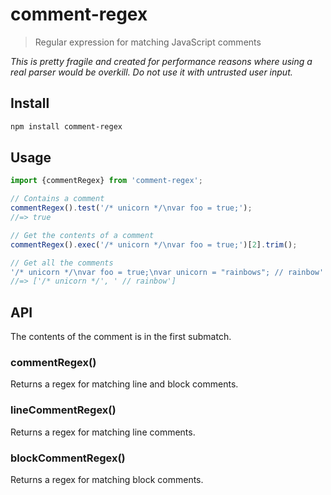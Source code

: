 # comment-regex

> Regular expression for matching JavaScript comments

*This is pretty fragile and created for performance reasons where using a real parser would be overkill. Do not use it with untrusted user input.*

## Install

```sh
npm install comment-regex
```

## Usage

```js
import {commentRegex} from 'comment-regex';

// Contains a comment
commentRegex().test('/* unicorn */\nvar foo = true;');
//=> true

// Get the contents of a comment
commentRegex().exec('/* unicorn */\nvar foo = true;')[2].trim();

// Get all the comments
'/* unicorn */\nvar foo = true;\nvar unicorn = "rainbows"; // rainbow'.match(commentRegex());
//=> ['/* unicorn */', ' // rainbow']
```

## API

The contents of the comment is in the first submatch.

### commentRegex()

Returns a regex for matching line and block comments.

### lineCommentRegex()

Returns a regex for matching line comments.

### blockCommentRegex()

Returns a regex for matching block comments.
